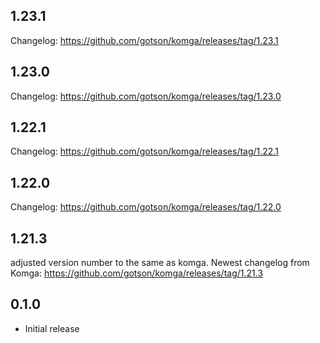 <!-- https://developers.home-assistant.io/docs/add-ons/presentation#keeping-a-changelog -->
## 1.23.1
Changelog: https://github.com/gotson/komga/releases/tag/1.23.1

## 1.23.0
Changelog: https://github.com/gotson/komga/releases/tag/1.23.0

## 1.22.1
Changelog: https://github.com/gotson/komga/releases/tag/1.22.1

## 1.22.0
Changelog: https://github.com/gotson/komga/releases/tag/1.22.0

## 1.21.3
adjusted version number to the same as komga.
Newest changelog from Komga: https://github.com/gotson/komga/releases/tag/1.21.3

## 0.1.0

- Initial release
